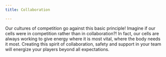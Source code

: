 ```yaml
---
title: Collaboration

---
```

Our cultures of competition go against this basic principle! Imagine if our cells were in competition rather than in collaboration?! In fact, our cells are always working to give energy where it is most vital, where the body needs it most. Creating this spirit of collaboration, safety and support in your team will energize your players beyond all expectations.